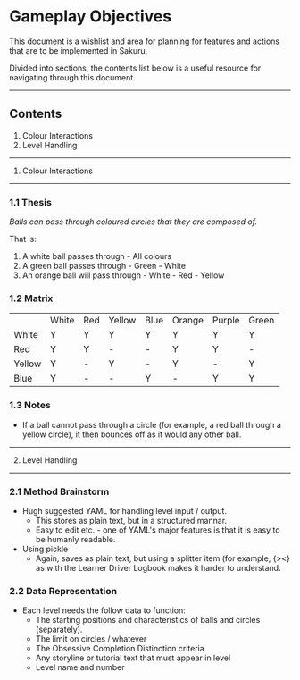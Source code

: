 ﻿Gameplay Objectives
===================

This document is a wishlist and area for planning for features and actions that are to be implemented in Sakuru.

Divided into sections, the contents list below is a useful resource for navigating through this document.

***

Contents
--------

1. Colour Interactions
2. Level Handling


***

1. Colour Interactions
----------------------

### 1.1 Thesis ###

*Balls can pass through coloured circles that they are composed of.*

That is:

  1. A white ball passes through
    - All colours
  2. A green ball passes through
    - Green
    - White
  3. An orange ball will pass through
    - White
    - Red
    - Yellow

### 1.2 Matrix ###

<table>
  <tr>
    <td>&nbsp;</td>
    <td>White</td>
    <td>Red</td>
    <td>Yellow</td>
    <td>Blue</td>
    <td>Orange</td>
    <td>Purple</td>
    <td>Green</td>
  </tr>
  <tr>
    <td>White</td>
    <td>Y</td>
    <td>Y</td>
    <td>Y</td>
    <td>Y</td>
    <td>Y</td>
    <td>Y</td>
    <td>Y</td>
  </tr>
  <tr>
    <td>Red</td>
    <td>Y</td>
    <td>Y</td>
    <td>-</td>
    <td>-</td>
    <td>Y</td>
    <td>Y</td>
    <td>-</td>
  </tr>
  <tr>
    <td>Yellow</td>
    <td>Y</td>
    <td>-</td>
    <td>Y</td>
    <td>-</td>
    <td>Y</td>
    <td>-</td>
    <td>Y</td>
  </tr>
  <tr>
    <td>Blue</td>
    <td>Y</td>
    <td>-</td>
    <td>-</td>
    <td>Y</td>
    <td>-</td>
    <td>Y</td>
    <td>Y</td>
  </tr>
</table>

### 1.3 Notes ###

-  If a ball cannot pass through a circle (for example, a red ball through a yellow circle), it then bounces off as it would any other ball.


***

2. Level Handling
-----------------

### 2.1 Method Brainstorm ###
- Hugh suggested YAML for handling level input / output.
  * This stores as plain text, but in a structured mannar.
  * Easy to edit etc. - one of YAML's major features is that it is easy to be humanly readable.
- Using pickle
  * Again, saves as plain text, but using a splitter item (for example, {><} as with the Learner Driver Logbook makes it harder to understand.

### 2.2 Data Representation ###
- Each level needs the follow data to function:
  * The starting positions and characteristics of balls and circles (separately).
  * The limit on circles / whatever
  * The Obsessive Completion Distinction criteria
  * Any storyline or tutorial text that must appear in level
  * Level name and number
